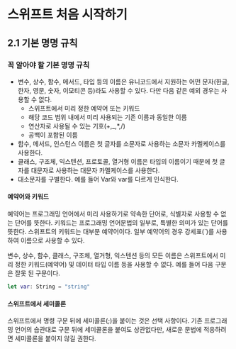 # 스위프트 처음 시작하기
## 2.1 기본 명명 규칙
### 꼭 알아야 할 기본 명명 규칙
* 변수, 상수, 함수, 메서드, 타입 등의 이름은 유니코드에서 지원하는 어떤 문자(한글, 한자, 영문, 숫자, 이모티콘 등)라도 사용할 수 있다.
다만 다음 같은 예외 경우는 사용할 수 없다.
  - 스위프트에서 미리 정한 예약어 또는 키워드
  - 해당 코드 범위 내에서 미리 사용되는 기존 이름과 동일한 이름
  - 연산자로 사용될 수 있는 기호(+,_,*,/)
  - 공백이 포함된 이름
* 함수, 메서드, 인스턴스 이름은 첫 글자를 소문자로 사용하는 소문자 카멜케이스를 사용한다.
* 클래스, 구조체, 익스텐션, 프로토콜, 열거형 이름은 타입의 이름이기 때문에 첫 글자를 대문자로 사용하는 대문자 카멜케이스를 사용한다.
* 대소문자를 구별한다. 예를 들어 Var와 var를 다르게 인식한다.

#### 예약어와 키워드
예약어는 프로그래밍 언어에서 미리 사용하기로 약속한 단어로, 식별자로 사용할 수 없는 단어를 뜻한다.
키워드는 프로그래밍 언어문법의 일부로, 특별한 의미가 있는 단어를 뜻한다.
스위프트의 키워드는 대부분 예약어이다.
일부 예약어의 경우 강세표(`)를 사용하여 이름으로 사용할 수 있다.

변수, 상수, 함수, 클래스, 구조체, 열거형, 익스텐션 등의 모든 이름은 스위프트에서 미리 정한 키워드(예약어) 및 데이터 타입 이름 등을 사용할 수 없다.
예를 들어 다음 구문은 잘못 된 구문이다.
```swift
let var: String = "string"
```

#### 스위프트에서 세미콜론
스위프트에서 명령 구문 뒤에 세미콜론(;)을 붙이는 것은 선택 사항이다.
기존 프로그래밍 언어의 습관대로 구문 뒤에 세미콜론을 붙여도 상관없다만, 새로운 문법에 적응하려면 세미콜론을 붙이지 않길 권한다.

